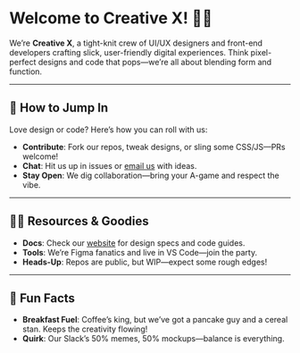 <!--

**Here are some ideas to get you started:**

🙋‍♀️ A short introduction - what is your organization all about?
🌈 Contribution guidelines - how can the community get involved?
👩‍💻 Useful resources - where can the community find your docs? Is there anything else the community should know?
🍿 Fun facts - what does your team eat for breakfast?
🧙 Remember, you can do mighty things with the power of [Markdown](https://docs.github.com/github/writing-on-github/getting-started-with-writing-and-formatting-on-github/basic-writing-and-formatting-syntax)
-->
# Welcome to Creative X! 🙋‍♀️

We’re **Creative X**, a tight-knit crew of UI/UX designers and front-end developers crafting slick, user-friendly digital experiences. Think pixel-perfect designs and code that pops—we’re all about blending form and function.

---

## 🌈 How to Jump In
Love design or code? Here’s how you can roll with us:
- **Contribute**: Fork our repos, tweak designs, or sling some CSS/JS—PRs welcome!
- **Chat**: Hit us up in issues or [email us](mailto:elmer@nms.ph) with ideas.
- **Stay Open**: We dig collaboration—bring your A-game and respect the vibe.

---

## 👩‍💻 Resources & Goodies
- **Docs**: Check our [website](https://design.nmscreative.com/) for design specs and code guides.
- **Tools**: We’re Figma fanatics and live in VS Code—join the party.
- **Heads-Up**: Repos are public, but WIP—expect some rough edges!

---

## 🍿 Fun Facts
- **Breakfast Fuel**: Coffee’s king, but we’ve got a pancake guy and a cereal stan. Keeps the creativity flowing!
- **Quirk**: Our Slack’s 50% memes, 50% mockups—balance is everything.
